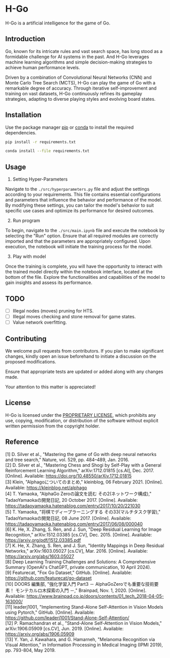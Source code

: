 # H-Go

H-Go is a artificial intelligence for the game of Go.

## Introduction

Go, known for its intricate rules and vast search space, has long stood as a formidable challenge for AI systems in the past. And H-Go leverages machine learning algorithms and simple decision-making strategies to achieve human performance levels.

Driven by a combination of Convolutional Neural Networks (CNN) and Monte Carlo Tree Search (MCTS), H-Go can play the game of Go with a remarkable degree of accuracy. Through iterative self-improvement and training on vast datasets, H-Go continuously refines its gameplay strategies, adapting to diverse playing styles and evolving board states.

## Installation

Use the package manager [pip](https://pip.pypa.io/en/stable/) or [conda](https://docs.conda.io/projects/conda/en/latest/user-guide/install/) to install the required dependencies.

```sh
pip install -r requirements.txt
```

```sh
conda install --file requirements.txt
```

## Usage

1. Setting Hyper-Parameters

Navigate to the `./src/hyperparameters.py` file and adjust the settings according to your requirements. This file contains essential configurations and parameters that influence the behavior and performance of the model. By modifying these settings, you can tailor the model's behavior to suit specific use cases and optimize its performance for desired outcomes.

2. Run program

To begin, navigate to the `./src/main.ipynb` file and execute the notebook by selecting the "Run" option. Ensure that all required modules are correctly imported and that the parameters are appropriately configured. Upon execution, the notebook will initiate the training process for the model.

3. Play with model

Once the training is complete, you will have the opportunity to interact with the trained model directly within the notebook interface, located at the bottom of the file. Explore the functionalities and capabilities of the model to gain insights and assess its performance.

## TODO

- [ ] Illegal nodes (moves) pruning for HTS.
- [ ] Illegal moves checking and stone removal for game states.
- [ ] Value network overfitting.

## Contributing

We welcome pull requests from contributors. If you plan to make significant changes, kindly open an issue beforehand to initiate a discussion on the proposed modifications.

Ensure that appropriate tests are updated or added along with any changes made. 

Your attention to this matter is appreciated!

## License

H-Go is licensed under the [PROPRIETARY LICENSE](https://github.com/91d906h4/H-Go/blob/main/LICENSE), which prohibits any use, copying, modification, or distribution of the software without explicit written permission from the copyright holder.

## Reference

[1] D. Silver et al., "Mastering the game of Go with deep neural networks and tree search," Nature, vol. 529, pp. 484–489, Jan. 2016.<br />
[2] D. Silver et al., "Mastering Chess and Shogi by Self-Play with a General Reinforcement Learning Algorithm," arXiv:1712.01815 [cs.AI], Dec. 2017. [Online]. Available: https://doi.org/10.48550/arXiv.1712.01815<br />
[3] Klein, "Alphagoについてのまとめ," kleinblog, 06 February 2021. [Online]. Available: https://kleinblog.net/alphago<br />
[4] T. Yamaoka, "AlphaGo Zeroの論文を読む その2(ネットワーク構成)," TadaoYamaokaの開発日記, 20 October 2017. [Online]. Available: https://tadaoyamaoka.hatenablog.com/entry/2017/10/20/221030<br />
[5] T. Yamaoka, "将棋でディープラーニングする その33(マルチタスク学習)," TadaoYamaokaの開発日記, 08 June 2017. [Online]. Available: https://tadaoyamaoka.hatenablog.com/entry/2017/06/08/000040<br />
[6] K. He, X. Zhang, S. Ren, and J. Sun, "Deep Residual Learning for Image Recognition," arXiv:1512.03385 [cs.CV], Dec. 2015. [Online]. Available: https://arxiv.org/pdf/1512.03385.pdf<br />
[7] K. He, X. Zhang, S. Ren, and J. Sun, "Identity Mappings in Deep Residual Networks," arXiv:1603.05027 [cs.CV], Mar. 2016. [Online]. Available: https://arxiv.org/abs/1603.05027<br />
[8] Deep Learning Training Challenges and Solutions: A Comprehensive Summary (OpenAI's ChatGPT, private communication, 10 April 2024).<br />
[9] Featurecat, "Fox Go Dataset," GitHub. [Online]. Available: https://github.com/featurecat/go-dataset<br />
[10] DOORS 編集部, "強化学習入門 Part3 － AlphaGoZeroでも重要な技術要素！ モンテカルロ木探索の入門 －," Brainpad, Nov. 1, 2020. [Online]. Available: https://www.brainpad.co.jp/doors/contents/01_tech_2018-04-05-163000/<br />
[11] leaderj1001, "Implementing Stand-Alone Self-Attention in Vision Models using Pytorch," GitHub. [Online]. Available: https://github.com/leaderj1001/Stand-Alone-Self-Attention/<br />
[12] P. Ramachandran et al., "Stand-Alone Self-Attention in Vision Models," arXiv:1906.05909 [cs.CV], Jun. 2019. [Online]. Available: https://arxiv.org/abs/1906.05909<br />
[13] Y. Yan, J. Kawahara, and G. Hamarneh, "Melanoma Recognition via Visual Attention," in Information Processing in Medical Imaging (IPMI 2019), pp. 793-804, May 2019.